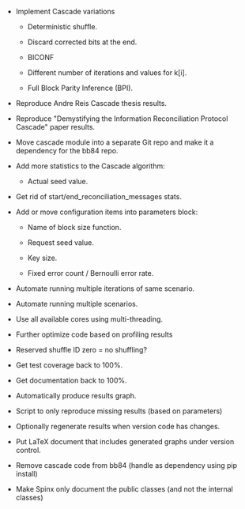 * Implement Cascade variations

  * Deterministic shuffle.

  * Discard corrected bits at the end.

  * BICONF

  * Different number of iterations and values for k[i].
  
  * Full Block Parity Inference (BPI).

* Reproduce Andre Reis Cascade thesis results.

* Reproduce "Demystifying the Information Reconciliation Protocol Cascade" paper results.

* Move cascade module into a separate Git repo and make it a dependency for the bb84 repo.

* Add more statistics to the Cascade algorithm:

  * Actual seed value.

* Get rid of start/end_reconciliation_messages stats.

* Add or move configuration items into parameters block:

  * Name of block size function.

  * Request seed value.

  * Key size.

  * Fixed error count / Bernoulli error rate.

* Automate running multiple iterations of same scenario.

* Automate running multiple scenarios.

* Use all available cores using multi-threading.

* Further optimize code based on profiling results

* Reserved shuffle ID zero = no shuffling?

* Get test coverage back to 100%.

* Get documentation back to 100%.

* Automatically produce results graph.

* Script to only reproduce missing results (based on parameters)

* Optionally regenerate results when version code has changes.

* Put LaTeX document that includes generated graphs under version control.

* Remove cascade code from bb84 (handle as dependency using pip install)

* Make Spinx only document the public classes (and not the internal classes)
